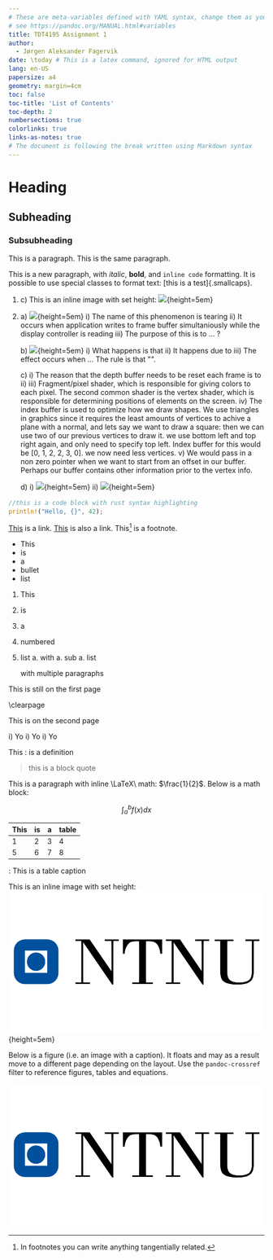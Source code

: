 ```yaml
---
# These are meta-variables defined with YAML syntax, change them as you wish.
# see https://pandoc.org/MANUAL.html#variables
title: TDT4195 Assignment 1
author:
  - Jørgen Aleksander Fagervik
date: \today # This is a latex command, ignored for HTML output
lang: en-US
papersize: a4
geometry: margin=4cm
toc: false
toc-title: 'List of Contents'
toc-depth: 2
numbersections: true
colorlinks: true
links-as-notes: true
# The document is following the break written using Markdown syntax
---
```


# Heading

## Subheading

### Subsubheading

This is a paragraph.
This is the same paragraph.

This is a new paragraph, with _italic_, **bold**, and `inline code` formatting.
It is possible to use special classes to format text: [this is a test]{.smallcaps}.

1.  c)
    This is an inline image with set height:
    ![](images/1c.png){height=5em}

2.  a)
    ![](images/2a.png){height=5em}
    i) The name of this phenomenon is tearing
    ii) It occurs when application writes to frame buffer simultaniously while the display controller is reading
    iii) The purpose of this is to ... ?

    b)
    ![](images/2b.png){height=5em}
    i) What happens is that
    ii) It happens due to
    iii) The effect occurs when ... The rule is that "".

    c)
    i) The reason that the depth buffer needs to be reset each frame is to
    ii)
    iii) Fragment/pixel shader, which is responsible for giving colors to each pixel. The second common shader is the vertex shader, which is responsible for determining positions of elements on the screen.
    iv) The index buffer is used to optimize how we draw shapes. We use triangles in graphics since it requires the least amounts of vertices to achive a plane with a normal,
    and lets say we want to draw a square: then we can use two of our previous vertices to draw it. we use bottom left and top right again, and only need to specify top left.
    Index buffer for this would be [0, 1, 2, 2, 3, 0]. we now need less vertices.
    v) We would pass in a non zero pointer when we want to start from an offset in our buffer. Perhaps our buffer contains other information prior to the vertex info.

    d)
    i) ![](images/2di.png){height=5em}
    ii) ![](images/2dii.png){height=5em}

```rust
//this is a code block with rust syntax highlighting
println!("Hello, {}", 42);
```

[This](https://www.ntnu.no) is a link.
[This][] is also a link. <!-- defined below -->
This[^this_is_a_unique_footnote_label] is a footnote.

[this]: https://www.uio.no

[^this_is_a_unique_footnote_label]: In footnotes you can write anything tangentially related.

- This
- is
- a
- bullet
- list

1. This
1. is
1. a
1. numbered
1. list
   a. with
   a. sub
   a. list

   with multiple paragraphs

This is still on the first page

\clearpage

<!--
Above is a raw LaTeX statement.
Those are included when exporting to LaTeX or PDF, and ignored when exporting to HTML.
-->

This is on the second page

i) Yo
i) Yo
i) Yo

This
: is a definition

> this is a
> block quote

This is a paragraph with inline \LaTeX\ math: $\frac{1}{2}$.
Below is a math block:

$$
    \int_{a}^{b} f(x)dx
$$

| This | is  | a   | table |
| ---- | --- | --- | ----- |
| 1    | 2   | 3   | 4     |
| 5    | 6   | 7   | 8     |

: This is a table caption

This is an inline image with set height:
![](images/logo.png){height=5em}

Below is a figure (i.e. an image with a caption).
It floats and may as a result move to a different page depending on the layout.
Use the `pandoc-crossref` filter to reference figures, tables and equations.

![
    Image with caption
](images/logo.png)
